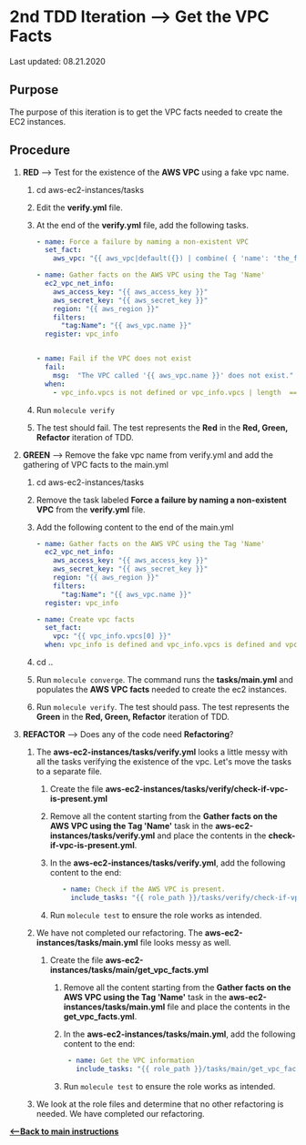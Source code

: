 # 2nd TDD Iteration --> Get the VPC Facts

Last updated: 08.21.2020

## Purpose

The purpose of this iteration is to get the VPC facts needed to
create the EC2 instances.

## Procedure

1. **RED** --> Test for the existence of the **AWS VPC** using a fake vpc name.

    1. cd aws-ec2-instances/tasks
    1. Edit the **verify.yml** file.
    1. At the end of the **verify.yml** file, add the following tasks.
    
        ```yaml
        - name: Force a failure by naming a non-existent VPC
          set_fact:
            aws_vpc: "{{ aws_vpc|default({}) | combine( { 'name': 'the_fake_vpc'} ) }}"
        
        - name: Gather facts on the AWS VPC using the Tag 'Name'
          ec2_vpc_net_info:
            aws_access_key: "{{ aws_access_key }}"
            aws_secret_key: "{{ aws_secret_key }}"
            region: "{{ aws_region }}"
            filters:
              "tag:Name": "{{ aws_vpc.name }}"
          register: vpc_info
        
        
        - name: Fail if the VPC does not exist
          fail:
            msg:  "The VPC called '{{ aws_vpc.name }}' does not exist."
          when:
            - vpc_info.vpcs is not defined or vpc_info.vpcs | length  == 0
        ```
    1. Run `molecule verify`
    1. The test should fail.  The test represents
       the **Red** in the **Red, Green, Refactor** iteration of TDD.

1. **GREEN** --> Remove the fake vpc name from verify.yml and add the
gathering of VPC facts to the main.yml

    1. cd aws-ec2-instances/tasks
    1. Remove the task labeled **Force a failure by naming a non-existent VPC**
    from the **verify.yml** file.
    1. Add the following content to the end of the main.yml
    
        ```yaml
        - name: Gather facts on the AWS VPC using the Tag 'Name'
          ec2_vpc_net_info:
            aws_access_key: "{{ aws_access_key }}"
            aws_secret_key: "{{ aws_secret_key }}"
            region: "{{ aws_region }}"
            filters:
              "tag:Name": "{{ aws_vpc.name }}"
          register: vpc_info
        
        - name: Create vpc facts
          set_fact:
            vpc: "{{ vpc_info.vpcs[0] }}"
          when: vpc_info is defined and vpc_info.vpcs is defined and vpc_info.vpcs | length > 0
        ```
    1. cd ..
    
    1. Run `molecule converge`.  The command runs the **tasks/main.yml**
       and populates the **AWS VPC facts** needed to create the ec2 instances.
    
    1. Run `molecule verify`. The test should pass.  The test represents
       the **Green** in the **Red, Green, Refactor** iteration of TDD.
  
1. **REFACTOR** --> Does any of the code need **Refactoring**?

    1. The **aws-ec2-instances/tasks/verify.yml** looks a 
       little messy with all the tasks verifying the existence of the vpc.
       Let's move the tasks to a separate file.
    
        1. Create the file **aws-ec2-instances/tasks/verify/check-if-vpc-is-present.yml**  
        1. Remove all the content starting from the 
        **Gather facts on the AWS VPC using the Tag 'Name'** task in the
        **aws-ec2-instances/tasks/verify.yml**
           and place the contents in the **check-if-vpc-is-present.yml**.
        1. In the **aws-ec2-instances/tasks/verify.yml**, add the following content to the end:
        
            ```yaml
               - name: Check if the AWS VPC is present.
                 include_tasks: "{{ role_path }}/tasks/verify/check-if-vpc-is-present.yml"
           ```
        1. Run `molecule test` to ensure the role works as intended.
        
    1. We have not completed our refactoring.  The **aws-ec2-instances/tasks/main.yml**
       file looks messy as well. 
        
        1. Create the file **aws-ec2-instances/tasks/main/get_vpc_facts.yml**  
    
            1. Remove all the content starting from the
               **Gather facts on the AWS VPC using the Tag 'Name'** task
               in the **aws-ec2-instances/tasks/main.yml** file
               and place the contents in the **get_vpc_facts.yml**.
                
            1. In the **aws-ec2-instances/tasks/main.yml**, add the following content to the end:
                
                 ```yaml
                  - name: Get the VPC information
                    include_tasks: "{{ role_path }}/tasks/main/get_vpc_facts.yml"
                 ```
                
            1. Run `molecule test` to ensure the role works as intended.
        
    1. We look at the role files and determine that no other refactoring is needed.
       We have completed our refactoring.  

[**<--Back to main instructions**](../readme.md#2ndTDD)